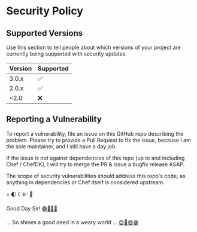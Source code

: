 <!-- markdownlint-configure-file
{
  "required-headings": {
    "headings": [
      "# Security Policy",
      "*",
      "## Supported Versions",
      "*",
      "## Reporting a Vulnerability",
      "*"
    ]
  }
}

-->

# Security Policy

## Supported Versions

Use this section to tell people about which versions of your project are
currently being supported with security updates.

| Version | Supported          |
| ------- | ------------------ |
| 3.0.x   | :white_check_mark: |
| 2.0.x   | :white_check_mark: |
| <2.0    | :x:                |

## Reporting a Vulnerability

To report a vulnerability, file an issue on this GitHub repo describing the
problem.
Please try to provide a Pull Request to fix the issue, because I am the sole
maintainer, and I still have a day job.

If the issue _is not_ against dependencies of this repo
(up to and including Chef / ChefDK),
I will try to merge the PR & issue a bugfix release ASAP.

The scope of security vulnerabilities should address this repo's code, as
anything in dependencies or Chef itself is considered upstream.

◖ 🌓 𐅁 ⨮ ˒ 🥥

Good Day Sir! [🟣🎩😬🍫][1]

... So shines a good deed in a weary world ... [😌🙂😄😁][2] <!-- You did it! 🙌 You won! 😁🎏🎊🎉🛗🎶 [You passed the test!][you-passed-the-test] -->

[1]: https://web.archive.org/web/20200512084230/https://www.youtube.com/watch?v=fpK36FZmTFY
[2]: https://raw.githubusercontent.com/LyraPhase/lyraphase_workstation/master/SECURITY.md
[you-passed-the-test]: https://web.archive.org/web/20200512094026/https://www.youtube.com/watch?v=dOu2NpXXgiI&lc=UgxfSAyhy6gW4koFlpB4AaABAg
